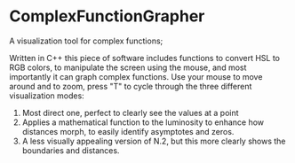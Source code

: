 # ComplexFunctionGrapher
A visualization tool for complex functions;


Written in C++ this piece of software includes functions to convert HSL to RGB colors, to manipulate the screen using the mouse, and most importantly it can graph complex functions.
Use your mouse to move around and to zoom, press "T" to cycle through the three different visualization modes:

1) Most direct one, perfect to clearly see the values at a point
2) Applies a mathematical function to the luminosity to enhance how distances morph, to easily identify asymptotes and zeros.
3) A less visually appealing version of N.2, but this more clearly shows the boundaries and distances.
